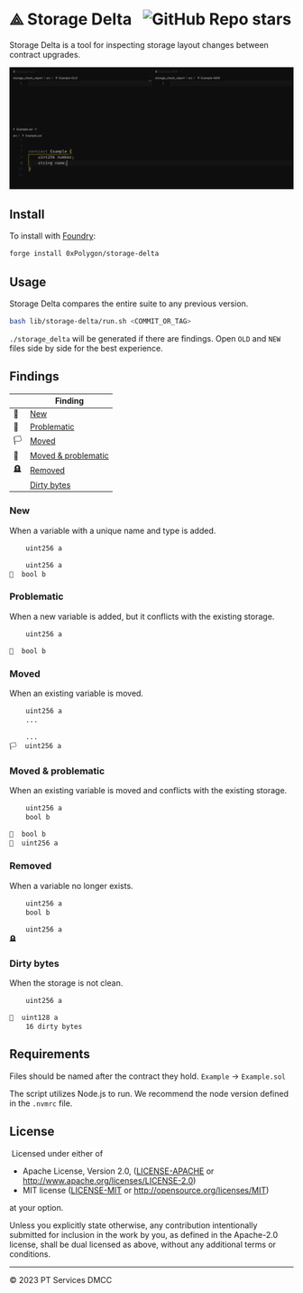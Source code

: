 # ⟁ Storage Delta &nbsp;&nbsp;![GitHub Repo stars](https://img.shields.io/github/stars/0xPolygon/storage-delta?style=flat-square&labelColor=black&color=yellow)

Storage Delta is a tool for inspecting storage layout changes between contract upgrades.

![Demo](./demo.gif)

## Install

To install with [Foundry](https://github.com/foundry-rs/foundry):

```bash
forge install 0xPolygon/storage-delta
```

## Usage

Storage Delta compares the entire suite to any previous version.

```bash
bash lib/storage-delta/run.sh <COMMIT_OR_TAG>
```

`./storage_delta` will be generated if there are findings. Open `OLD` and `NEW` files side by side for the best experience.

## Findings

|     | Finding                                    |
| --- | ------------------------------------------ |
| 🌱   | [New](#new)                                |
| 🏴   | [Problematic](#problematic)                |
| 🏳️   | [Moved](#moved)                            |
| 🏁   | [Moved & problematic](#moved--problematic) |
| 🪦   | [Removed](#removed)                        |
|     | [Dirty bytes](#dirty-bytes)                |


### New

When a variable with a unique name and type is added.

```solidity
    uint256 a
```

```solidity
    uint256 a
🌱  bool b
```

### Problematic

When a new variable is added, but it conflicts with the existing storage.

```solidity
    uint256 a
```

```solidity
🏴  bool b
```

### Moved

When an existing variable is moved.

```solidity
    uint256 a
    ...
```

```solidity
    ...
🏳️  uint256 a 
```

### Moved & problematic

When an existing variable is moved and conflicts with the existing storage.

```solidity
    uint256 a
    bool b
```

```solidity
🏁  bool b 
🏁  uint256 a
```

### Removed

When a variable no longer exists.

```solidity
    uint256 a
    bool b
```

```solidity
    uint256 a
🪦
```

### Dirty bytes


When the storage is not clean.

```solidity
    uint256 a
```

```solidity
🏴  uint128 a
    16 dirty bytes
```

## Requirements

Files should be named after the contract they hold. `Example` → `Example.sol`

The script utilizes Node.js to run. We recommend the node version defined in the `.nvmrc` file.

## License

​
Licensed under either of
​

- Apache License, Version 2.0, ([LICENSE-APACHE](LICENSE-APACHE) or http://www.apache.org/licenses/LICENSE-2.0)
- MIT license ([LICENSE-MIT](LICENSE-MIT) or http://opensource.org/licenses/MIT)
  ​

at your option.

Unless you explicitly state otherwise, any contribution intentionally submitted for inclusion in the work by you, as defined in the Apache-2.0 license, shall be dual licensed as above, without any additional terms or conditions.

---

© 2023 PT Services DMCC
